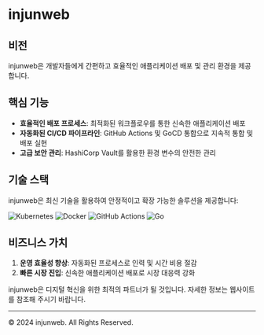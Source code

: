 # injunweb

## 비전

injunweb은 개발자들에게 간편하고 효율적인 애플리케이션 배포 및 관리 환경을 제공합니다.

## 핵심 기능

- **효율적인 배포 프로세스**: 최적화된 워크플로우를 통한 신속한 애플리케이션 배포
- **자동화된 CI/CD 파이프라인**: GitHub Actions 및 GoCD 통합으로 지속적 통합 및 배포 실현
- **고급 보안 관리**: HashiCorp Vault를 활용한 환경 변수의 안전한 관리

## 기술 스택

injunweb은 최신 기술을 활용하여 안정적이고 확장 가능한 솔루션을 제공합니다:

![Kubernetes](https://img.shields.io/badge/-Kubernetes-326CE5?style=flat-square&logo=kubernetes&logoColor=white)
![Docker](https://img.shields.io/badge/-Docker-2496ED?style=flat-square&logo=docker&logoColor=white)
![GitHub Actions](https://img.shields.io/badge/-GitHub_Actions-2088FF?style=flat-square&logo=github-actions&logoColor=white)
![Go](https://img.shields.io/badge/-Go-00ADD8?style=flat-square&logo=go&logoColor=white)

## 비즈니스 가치

1. **운영 효율성 향상**: 자동화된 프로세스로 인력 및 시간 비용 절감
2. **빠른 시장 진입**: 신속한 애플리케이션 배포로 시장 대응력 강화

injunweb은 디지털 혁신을 위한 최적의 파트너가 될 것입니다. 자세한 정보는 웹사이트를 참조해 주시기 바랍니다.

---

© 2024 injunweb. All Rights Reserved.
